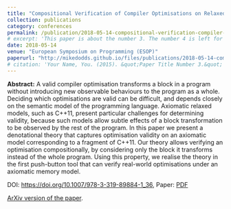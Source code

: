 ```yaml
---
title: "Compositional Verification of Compiler Optimisations on Relaxed Memory"
collection: publications
category: conferences
permalink: /publication/2018-05-14-compositional-verification-compiler-optimisations
# excerpt: 'This paper is about the number 3. The number 4 is left for future work.'
date: 2018-05-14
venue: "European Symposium on Programming (ESOP)"
paperurl: "http://mikedodds.github.io/files/publications/2018-05-14-compositional-verification-compiler-optimisations.pdf"
# citation: 'Your Name, You. (2015). &quot;Paper Title Number 3.&quot; <i>Journal 1</i>. 1(3).'
---
```


**Abstract:** A valid compiler optimisation transforms a block in a program without introducing new observable behaviours to the program as a whole. Deciding which optimisations are valid can be difficult, and depends closely on the semantic model of the programming language. Axiomatic relaxed models, such as C++11, present particular challenges for determining validity, because such models allow subtle effects of a block transformation to be observed by the rest of the program. In this paper we present a denotational theory that captures optimisation validity on an axiomatic model corresponding to a fragment of C++11. Our theory allows verifying an optimisation compositionally, by considering only the block it transforms instead of the whole program. Using this property, we realise the theory in the first push-button tool that can verify real-world optimisations under an axiomatic memory model.

DOI: <https://doi.org/10.1007/978-3-319-89884-1_36>, Paper: [PDF](http://mikedodds.github.io/files/publications/2018-05-14-compositional-verification-compiler-optimisations.pdf)

[ArXiv version of the paper](https://arxiv.org/abs/1802.05918).
